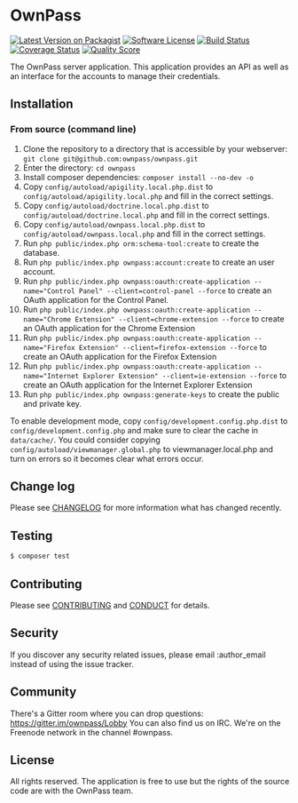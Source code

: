 # OwnPass

[![Latest Version on Packagist][ico-version]][link-packagist]
[![Software License][ico-license]](LICENSE.md)
[![Build Status][ico-travis]][link-travis]
[![Coverage Status][ico-scrutinizer]][link-scrutinizer]
[![Quality Score][ico-code-quality]][link-code-quality]

The OwnPass server application. This application provides an API as well
as an interface for the accounts to manage their credentials.

## Installation

### From source (command line)

1. Clone the repository to a directory that is accessible by your webserver: `git clone git@github.com:ownpass/ownpass.git`
2. Enter the directory: `cd ownpass`
3. Install composer dependencies: `composer install --no-dev -o`
4. Copy `config/autoload/apigility.local.php.dist` to `config/autoload/apigility.local.php` and fill in the correct settings.
5. Copy `config/autoload/doctrine.local.php.dist` to `config/autoload/doctrine.local.php` and fill in the correct settings.
6. Copy `config/autoload/ownpass.local.php.dist` to `config/autoload/ownpass.local.php` and fill in the correct settings.
7. Run `php public/index.php orm:schema-tool:create` to create the database.
8. Run `php public/index.php ownpass:account:create` to create an user account.
9. Run `php public/index.php ownpass:oauth:create-application --name="Control Panel" --client=control-panel --force` to create an OAuth application for the Control Panel.
10. Run `php public/index.php ownpass:oauth:create-application --name="Chrome Extension" --client=chrome-extension --force` to create an OAuth application for the Chrome Extension
11. Run `php public/index.php ownpass:oauth:create-application --name="Firefox Extension" --client=firefox-extension --force` to create an OAuth application for the Firefox Extension
12. Run `php public/index.php ownpass:oauth:create-application --name="Internet Explorer Extension" --client=ie-extension --force` to create an OAuth application for the Internet Explorer Extension
13. Run `php public/index.php ownpass:generate-keys` to create the public and private key.

To enable development mode, copy `config/development.config.php.dist` to `config/development.config.php` and make sure to 
clear the cache in `data/cache/`. You could consider copying `config/autoload/viewmanager.global.php` to viewmanager.local.php 
and turn on errors so it becomes clear what errors occur.

## Change log

Please see [CHANGELOG](CHANGELOG.md) for more information what has changed recently.

## Testing

``` bash
$ composer test
```

## Contributing

Please see [CONTRIBUTING](CONTRIBUTING.md) and [CONDUCT](CONDUCT.md) for details.

## Security

If you discover any security related issues, please email :author_email instead of using the issue tracker.

## Community

There's a Gitter room where you can drop questions: https://gitter.im/ownpass/Lobby
You can also find us on IRC. We're on the Freenode network in the channel #ownpass.

## License

All rights reserved. The application is free to use but the rights of the source code are with the OwnPass team.

[ico-version]: https://img.shields.io/packagist/v/ownpass/ownpass.svg?style=flat-square
[ico-license]: https://img.shields.io/badge/license-MIT-brightgreen.svg?style=flat-square
[ico-travis]: https://img.shields.io/travis/ownpass/ownpass/master.svg?style=flat-square
[ico-scrutinizer]: https://img.shields.io/scrutinizer/coverage/g/ownpass/ownpass.svg?style=flat-square
[ico-code-quality]: https://img.shields.io/scrutinizer/g/ownpass/ownpass.svg?style=flat-square

[link-packagist]: https://packagist.org/packages/ownpass/ownpass
[link-travis]: https://travis-ci.org/ownpass/ownpass
[link-scrutinizer]: https://scrutinizer-ci.com/g/ownpass/ownpass/code-structure
[link-code-quality]: https://scrutinizer-ci.com/g/ownpass/ownpass
[link-contributors]: ../../contributors
